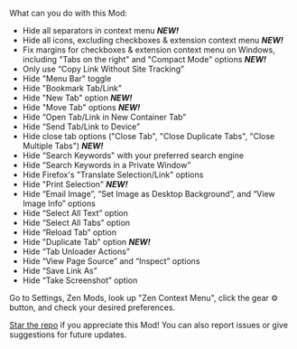 What can you do with this Mod:
- Hide all separators in context menu _**NEW!**_
- Hide all icons, excluding checkboxes & extension context menu _**NEW!**_
- Fix margins for checkboxes & extension context menu on Windows, including "Tabs on the right" and "Compact Mode" options _**NEW!**_
- Only use “Copy Link Without Site Tracking”
- Hide "Menu Bar" toggle
- Hide "Bookmark Tab/Link”
- Hide "New Tab" option _**NEW!**_
- Hide "Move Tab" options _**NEW!**_
- Hide “Open Tab/Link in New Container Tab”
- Hide “Send Tab/Link to Device”
- Hide close tab options ("Close Tab", "Close Duplicate Tabs", "Close Multiple Tabs") _**NEW!**_
- Hide “Search Keywords" with your preferred search engine
- Hide “Search Keywords in a Private Window”
- Hide Firefox's "Translate Selection/Link" options
- Hide "Print Selection" _**NEW!**_
- Hide “Email Image”, “Set Image as Desktop Background”, and “View Image Info” options
- Hide “Select All Text” option
- Hide “Select All Tabs” option
- Hide “Reload Tab” option
- Hide "Duplicate Tab" option _**NEW!**_
- Hide “Tab Unloader Actions”
- Hide “View Page Source” and “Inspect” options
- Hide “Save Link As”
- Hide “Take Screenshot” option

Go to Settings, Zen Mods, look up "Zen Context Menu", click the gear ⚙️ button, and check your desired preferences.

[Star the repo](https://github.com/KiKaraage/ZenMods/) if you appreciate this Mod! You can also report issues or give suggestions for future updates.
